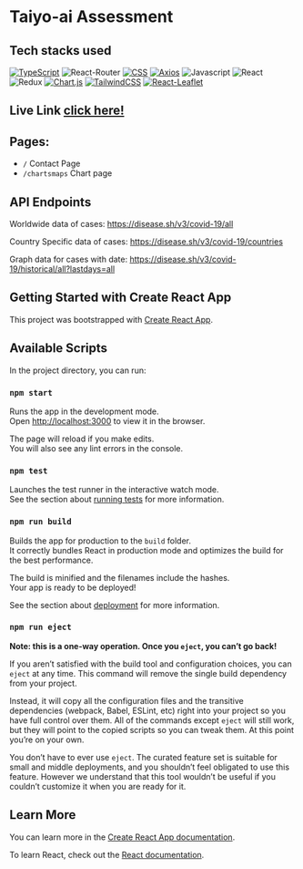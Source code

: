 # Taiyo-ai Assessment

## Tech stacks used
[![TypeScript](https://img.shields.io/badge/TypeScript-007ACC?style=for-the-badge&logo=typescript&logoColor=white)](https://www.typescriptlang.org/)
![React-Router](https://img.shields.io/badge/React_Router-CA4245?style=for-the-badge&amp;logo=react-router&amp;logoColor=white)
[![CSS](https://img.shields.io/badge/CSS-1572B6?style=for-the-badge&logo=css3&logoColor=white)](https://www.w3.org/Style/CSS/)
[![Axios](https://img.shields.io/badge/Axios-5E8EEA?style=for-the-badge&logo=axios&logoColor=white)](https://axios-http.com/)
![Javascript](https://img.shields.io/badge/JavaScript-323330?style=for-the-badge&amp;logo=javascript&amp;logoColor=F7DF1E)
![React](https://img.shields.io/badge/React-20232A?style=for-the-badge&amp;logo=react&amp;logoColor=61DAFB)
![Redux](https://img.shields.io/badge/Redux-593D88?style=for-the-badge&amp;logo=redux&amp;logoColor=white)
[![Chart.js](https://img.shields.io/badge/Chart.js-FF6384?style=for-the-badge&logo=chartdotjs&logoColor=white)](https://www.chartjs.org/)
[![TailwindCSS](https://img.shields.io/badge/Tailwind_CSS-38B2AC?style=for-the-badge&logo=tailwind-css&logoColor=white)](https://tailwindcss.com/)
[![React-Leaflet](https://img.shields.io/badge/React--Leaflet-88C057?style=for-the-badge&logo=React&logoColor=white&labelColor=88C057)](https://react-leaflet.js.org/)

## Live Link <a href="https://taiyoai-assessment.netlify.app/">click here!</a>

## Pages:
- `/` Contact Page
- `/chartsmaps` Chart page

## API Endpoints
Worldwide data of cases: https://disease.sh/v3/covid-19/all

Country Specific data of cases: https://disease.sh/v3/covid-19/countries

Graph data for cases with date: https://disease.sh/v3/covid-19/historical/all?lastdays=all


## Getting Started with Create React App

This project was bootstrapped with [Create React App](https://github.com/facebook/create-react-app).

## Available Scripts

In the project directory, you can run:

### `npm start`

Runs the app in the development mode.\
Open [http://localhost:3000](http://localhost:3000) to view it in the browser.

The page will reload if you make edits.\
You will also see any lint errors in the console.

### `npm test`

Launches the test runner in the interactive watch mode.\
See the section about [running tests](https://facebook.github.io/create-react-app/docs/running-tests) for more information.

### `npm run build`

Builds the app for production to the `build` folder.\
It correctly bundles React in production mode and optimizes the build for the best performance.

The build is minified and the filenames include the hashes.\
Your app is ready to be deployed!

See the section about [deployment](https://facebook.github.io/create-react-app/docs/deployment) for more information.

### `npm run eject`

**Note: this is a one-way operation. Once you `eject`, you can’t go back!**

If you aren’t satisfied with the build tool and configuration choices, you can `eject` at any time. This command will remove the single build dependency from your project.

Instead, it will copy all the configuration files and the transitive dependencies (webpack, Babel, ESLint, etc) right into your project so you have full control over them. All of the commands except `eject` will still work, but they will point to the copied scripts so you can tweak them. At this point you’re on your own.

You don’t have to ever use `eject`. The curated feature set is suitable for small and middle deployments, and you shouldn’t feel obligated to use this feature. However we understand that this tool wouldn’t be useful if you couldn’t customize it when you are ready for it.

## Learn More

You can learn more in the [Create React App documentation](https://facebook.github.io/create-react-app/docs/getting-started).

To learn React, check out the [React documentation](https://reactjs.org/).
